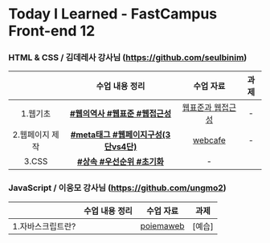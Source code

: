 # Today I Learned - FastCampus Front-end 12

###  HTML & CSS  / 김데레사 강사님 (https://github.com/seulbinim)

|  | 수업 내용 정리 | 수업 자료 | 과제 | 
|:--:|:---------:|:---:|:--:|
| 1.웹기초 | **[#웹의역사 #웹표준 #웹접근성](https://github.com/gayoungaa91/T.I.L-FDS12/blob/master/html%20%26%20css/web-basic.md)** |  [웹표준과 웹접근성](https://seulbinim.github.io/WSA/accessibility.html) | - |
| 2.웹페이지 제작 | **[#meta태그 #웹페이지구성(3단vs4단)](https://github.com/gayoungaa91/T.I.L-FDS12/blob/master/html%20%26%20css/webpage.md)** | [webcafe](https://seulbinim.github.io/exHTML5) | - |
| 3.CSS | **[#상속 #우선순위 #초기화](https://github.com/gayoungaa91/T.I.L-FDS12/blob/master/html%20%26%20css/css.md)** | - | 
 
### JavaScript / 이웅모 강사님 (https://github.com/ungmo2)

|  | 수업 내용 정리 | 수업 자료 | 과제 |
| :------: | :------------------------:| :-------: | :---------:|
| 1.자바스크립트란? | []() | [poiemaweb](https://poiemaweb.com) | [예습] |
